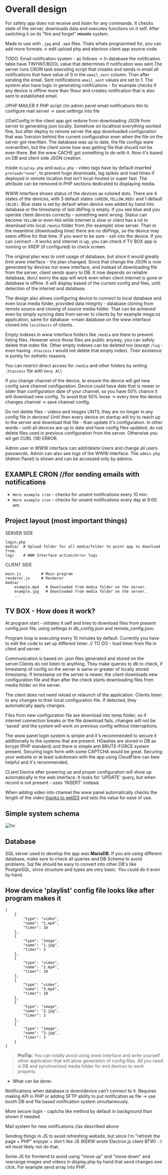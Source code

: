 # Overall design

For safety app does not receive and listen for any commands. It checks state of the server, downloads data and executes functions on it self. After switching it on its "fire and forget" <span style="text-decoration: line-through;">missile</span> system.

Made to use with `.jpg` and `.mp4` files. Thats whats programmed for, you can add more formats -> edit upload php and electron client app source code.

TODO: Email notification system - as follows -> In database the notification table have TINYINT/BOOL value that determines if notification was sent.The server runs CRON task executing script that creates and sends in email all notifications that have value of 0 in the `email_sent` column. Than after sending the email. Sent notifications `email_sent` values are set to 1.
The system also have logic in generating notifications - for example checks if any device is offline more than 1hour and creates notification that is also sent to established email.

//PHP MAILER if PHP script //in admin panel email notifications btn to configure mail server -> save settings into file

//GetConfig in the client app got redone from downloading JSON from server to generating json locally. Somehow on localhost everything worked fine, but after deploy to remote server the app downloaded configuration that was 1version behind the current configuration even when the file on the server got rewritten. The database was up to date, the file configs ware overwritten, but the client some how was getting file that should not be even there. Bet the www CACHE got something to do with it. Now it's based on DB and client side JSON creation.

Inside `display.php` and `media.php` - video tags have by default inserted `preload="none"`, to prevent huge downloads, lag spikes and load times if deployed in remote location that isn't local-hosted or super fast. The attribute can be removed in PHP sections dedicated to displaying media.

WWW Interface shows status of the devices as colored dots. There are 4 states of the devices, with 3 default states `(GREEN,YELLOW,RED)` and 1 default `(BLUE)`. Blue state is set by default when device was added by hand into database or the timestamp of last dbPing is empty. If you see blue and you operate client devices correctly - something went wrong. Status can become `YELLOW` or even `RED` while internet is slow or client has a lot to download into local `/media` folder from (for example) slow server. Than in the meantime (downloading time) there are no dbPings, so the device may seem offline for that time. If you want to be sure - ssh into the device. If you can connect - it works and internet is up, you can check if TV BOX app is running or XRDP (if configured) to check screen.

The original plan was to omit usage of database, but since it would greatly limit www interface - the plan changed. Since that change the JSON is now generated by devices not www interface, and instead of downloading file from the server, client sends query to DB. It now depends on reliable database, don;t worry the app will work even when client internet is gone or database is offline. It will display based of the current config and files, until detection of the internet and database.

The design also allows configuring device to connect to local database and even local media folder, provided data integrity - database cloning from remote source and cloning of source media folder. That can be achieved even by simply syncing data from server to clients by for example mega.nz application, same for database ->main database on the www interface cloned into `localhosts` of clients.

Empty Indexes in www interface folders like `/media` are there to prevent listing files. However since those files are public anyway, you can safely delete that index file. Other empty indexes can be deleted too (except `/log` - even having `.htaccess` I would not delete that empty index). Their existence is purely for esthetic reasons.

You can restrict direct access for `/media` and other folders by writing `.htaccess` file with `Deny All`

If you change channel of the device, te ensure the device will get new config save channel configuration. Device could have date that is newer or older than configuration date of your channel, so you have 50% chance it will download new config. To avoid that 50% loose -> every time the device changes channel -> save channel config.

Do not delete files - videos and images UNTIL they are no longer in any config file in devices! Until then every device on startup will try to reach up to the server and download that file - than update it's configuration. In other words - until all devices are up to date and have config files updated, do not delete files used in previous configuration from the server. Otherwise you wil get CURL (18) ERROR.

Admin user in WWW interface can add/delete Users and change all users passwords. Admin can also see logs of the WWW interface. The `admin.php` (Admin Panel) is shown and can be accessed only by admins.

## EXAMPLE CRON //for sending emails with notifications

* `Here example cron` - checks for unsent notifications every 10 min.
* `Here example cron` - checks for unsent notifications every day at 9:00 am.

## Project layout (most important things)

SERVER SIDE

    login.php
    media/  # Upload folder for all media/folder to point app to download from.
    log/    # WWW Interface action/error logs

CLIENT SIDE

    main.js         # Main program
    renderer.js     # Renderer
    media/
        example.mp4   # Downloaded from media folder on the server.
        example.jpg   # Downloaded from media folder on the server.
        ...

## TV BOX - How does it work?

At program start - initiates it self and tries to download files from present config.json file, using settings in db_config.json and remote_config.json.

Program loop is executing every 10 minutes by default. Currently you have to edit the code to set up different timer. // TO DO - load timer from file in client and server.

Communication is based on .json files generated and stored on the server.Clients do not listen to anything. They make queries to db to check, if timestamp of config on the server is same or greater of locally stored timestamp. If timestamp on the server is newer, the client downloads new configuration file and than after the check starts downloading files from media folder on the server.

The client does not need reload or relaunch of the application. Clients listen to any changes to their local configuration file. If detected, they automatically apply changes.

Files from new configuration file are download into temp folder, so if internet connection breaks or the file download fails, changes will not be 'saved' and the system will work on previous config without interruptions.

The www panel login system is simple and it's recommended to secure it additionally to the systems that are present. HGashes are stored in DB as bcrypt (PHP standard) and there is simple anti BRUTE-FORCE system present. Securing login form with some CAPTCHA would be great. Securing your website or at least subdomain with the app using CloudFlare can bew helpful and it's recommended,

CLient Device after powering up and proper configuration will show up automatically in the web interface. It looks for 'UPDATE' query, but when record is not present - uses 'INSERT' instead.

When adding video into channel the www panel automatically checks the length of the video [thanks to getID3](https://github.com/nass600/getID3) and sets the value for ease of use.

##  Simple system schema

![hc](assets/s1.png)

## Database
SQL server used to develop the app was **MariaDB**. If you are using different database, make sure to check all queries and DB Schema to avoid problems. Sql file should be easy to convert into other DB's like PostgreSQL, since structure and types are very basic. You could do it even by hand.

## How device 'playlist' config file looks like after program makes it
```
[
    {
        "type": "video",
        "name": "1.mp4",
        "timer": 10
    },
    {
        "type": "image",
        "name": "1.jpg",
        "timer": 3
    },
    {
        "type": "video",
        "name": "2.mp4",
        "timer": 10
    },
    {
        "type": "video",
        "name": "3.mp4",
        "timer": 10
    },
    {
        "type": "image",
        "name": "2.jpg",
        "timer": 3
    },
    {
        "type": "image",
        "name": "3.jpg",
        "timer": 3
    }
]
```

> **ProTip:** You can totally avoid using www interface and write yourself other application that will allow generation of config files. All you need is DB and synchronized media folder for end devices to work properly.

- What can be done:

Notifications when database is down/device can't connect to it. Requires making API in PHP or adding SFTP ability to put notification as file -> use booth DB and file based notification system simultaneously.

More secure login - captcha like method by default in background than shown if needed

Mail system for new notifications //as described above

Sending things in JS to avoid refreshing website, but since I'm "refresh the page + PHP" enjoyer + don't like JS (KEKW wrote Electron.js client BTW) - I wil most likely not do that.

Some JS for frontend to avoid using "move up" and "move down" and rearrange images and videos in display.php by hand that send changes one click. For example send array into PHP.